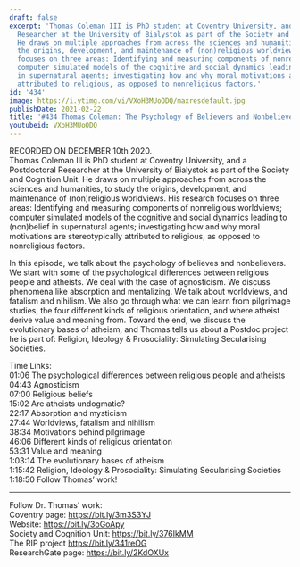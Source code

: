 ```yaml
---
draft: false
excerpt: 'Thomas Coleman III is PhD student at Coventry University, and a Postdoctoral
  Researcher at the University of Bialystok as part of the Society and Cognition Unit.
  He draws on multiple approaches from across the sciences and humanities, to study
  the origins, development, and maintenance of (non)religious worldviews. His research
  focuses on three areas: Identifying and measuring components of nonreligious worldviews;
  computer simulated models of the cognitive and social dynamics leading to (non)belief
  in supernatural agents; investigating how and why moral motivations are stereotypically
  attributed to religious, as opposed to nonreligious factors.'
id: '434'
image: https://i.ytimg.com/vi/VXoH3MUoODQ/maxresdefault.jpg
publishDate: 2021-02-22
title: '#434 Thomas Coleman: The Psychology of Believers and Nonbelievers'
youtubeid: VXoH3MUoODQ
---
```

<div class="timelinks">

RECORDED ON DECEMBER 10th 2020.  
Thomas Coleman III is PhD student at Coventry University, and a Postdoctoral Researcher at the University of Bialystok as part of the Society and Cognition Unit. He draws on multiple approaches from across the sciences and humanities, to study the origins, development, and maintenance of (non)religious worldviews. His research focuses on three areas: Identifying and measuring components of nonreligious worldviews; computer simulated models of the cognitive and social dynamics leading to (non)belief in supernatural agents; investigating how and why moral motivations are stereotypically attributed to religious, as opposed to nonreligious factors.

In this episode, we talk about the psychology of believes and nonbelievers. We start with some of the psychological differences between religious people and atheists. We deal with the case of agnosticism. We discuss phenomena like absorption and mentalizing. We talk about worldviews, and fatalism and nihilism. We also go through what we can learn from pilgrimage studies, the four different kinds of religious orientation, and where atheist derive value and meaning from. Toward the end, we discuss the evolutionary bases of atheism, and Thomas tells us about a Postdoc project he is part of: Religion, Ideology & Prosociality: Simulating Secularising Societies.

Time Links:  
<time>01:06</time> The psychological differences between religious people and atheists  
<time>04:43</time> Agnosticism  
<time>07:00</time> Religious beliefs  
<time>15:02</time> Are atheists undogmatic?  
<time>22:17</time> Absorption and mysticism  
<time>27:44</time> Worldviews, fatalism and nihilism  
<time>38:34</time> Motivations behind pilgrimage  
<time>46:06</time> Different kinds of religious orientation  
<time>53:31</time> Value and meaning  
<time>1:03:14</time> The evolutionary bases of atheism  
<time>1:15:42</time> Religion, Ideology & Prosociality: Simulating Secularising Societies  
<time>1:18:50</time> Follow Thomas’ work!

---

Follow Dr. Thomas’ work:  
Coventry page: https://bit.ly/3m3S3YJ  
Website: https://bit.ly/3oGoApy  
Society and Cognition Unit: https://bit.ly/376IkMM  
The RIP project https://bit.ly/341reOG  
ResearchGate page: https://bit.ly/2KdOXUx
</div>

